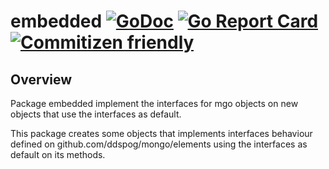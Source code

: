 # embedded [![GoDoc](https://godoc.org/github.com/ddspog/mongo/embedded?status.svg)](https://godoc.org/github.com/ddspog/mongo/embedded) [![Go Report Card](https://goreportcard.com/badge/github.com/ddspog/mongo/embedded)](https://goreportcard.com/report/github.com/ddspog/mongo/embedded) [![Commitizen friendly](https://img.shields.io/badge/commitizen-friendly-brightgreen.svg)](http://commitizen.github.io/cz-cli/)

## Overview

Package embedded implement the interfaces for mgo objects on new objects that use the interfaces as default.

This package creates some objects that implements interfaces behaviour defined on github.com/ddspog/mongo/elements using the interfaces as default on its methods.